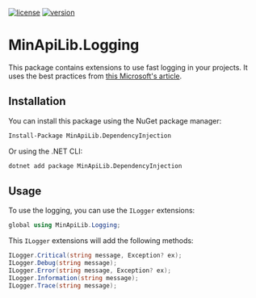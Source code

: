 [![license](https://img.shields.io/badge/License-MIT-purple.svg)](../../LICENSE)
[![version](https://img.shields.io/nuget/vpre/MinApiLib.Logging)](https://www.nuget.org/packages/MinApiLib.Logging)

# MinApiLib.Logging

This package contains extensions to use fast logging in your projects. It uses the best practices from [this Microsoft's article](https://learn.microsoft.com/en-us/aspnet/core/fundamentals/logging/loggermessage?view=aspnetcore-7.0).

## Installation

You can install this package using the NuGet package manager:

```bash
Install-Package MinApiLib.DependencyInjection
```

Or using the .NET CLI:

```bash
dotnet add package MinApiLib.DependencyInjection
```

## Usage

To use the logging, you can use the `ILogger` extensions:

```csharp
global using MinApiLib.Logging;
```

This `ILogger` extensions will add the following methods:

```csharp
ILogger.Critical(string message, Exception? ex);
ILogger.Debug(string message);
ILogger.Error(string message, Exception? ex);
ILogger.Information(string message);
ILogger.Trace(string message);
```